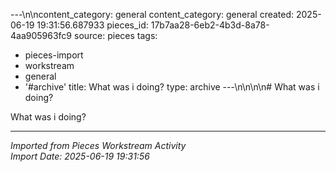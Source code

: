 ---\n\ncontent_category: general
content_category: general
created: 2025-06-19 19:31:56.687933
pieces_id: 17b7aa28-6eb2-4b3d-8a78-4aa905963fc9
source: pieces
tags:
- pieces-import
- workstream
- general
- '#archive'
title: What was i doing?
type: archive
---\n\n\n\n# What was i doing?

What was i doing?

---
*Imported from Pieces Workstream Activity*  
*Import Date: 2025-06-19 19:31:56*